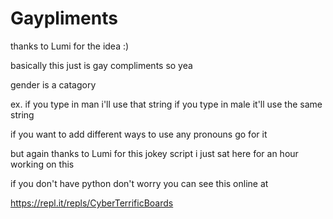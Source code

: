# Gaypliments
thanks to Lumi for the idea :)

basically this just is gay compliments so yea

gender is a catagory

ex. if you type in man i'll use that string if you type in male it'll use the same string

if you want to add different ways to use any pronouns go for it

but again thanks to Lumi for this jokey script i just sat here for an hour working on this

if you don't have python don't worry you can see this online at 

https://repl.it/repls/CyberTerrificBoards
